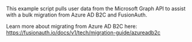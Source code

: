 This example script pulls user data from the Microsoft Graph API to assist with a bulk migration from Azure AD B2C and FusionAuth.

Learn more about migrating from Azure AD B2C here: https://fusionauth.io/docs/v1/tech/migration-guide/azureadb2c
